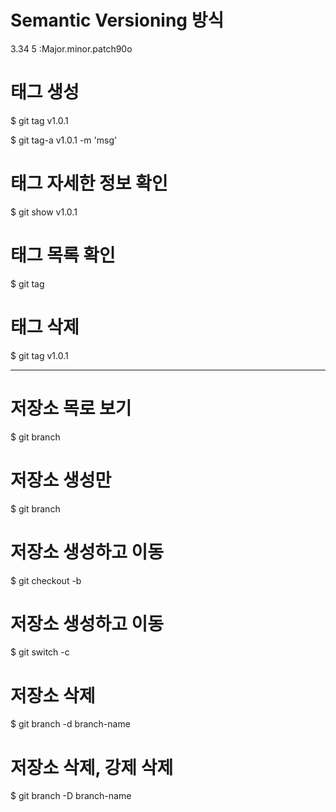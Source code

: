 <h1>Semantic Versioning 방식</h1>
<p> 3.34 5  :Major.minor.patch90o</p>

<h1>태그 생성</h1>
<p>$ git tag v1.0.1</p>
<p>$ git tag-a v1.0.1 -m 'msg'</p>

<h1>태그 자세한 정보 확인</h1>
<p>$ git show v1.0.1</p>

<h1>태그 목록 확인</h1>
<p>$ git tag</p>

<h1>태그 삭제</h1>
<p>$ git tag v1.0.1</p>
<hr>

<h1>저장소 목로 보기</h1>
<p>$ git branch</p>

<h1>저장소 생성만</h1>
<p>$ git branch <new-branch></p>

<h1>저장소 생성하고 이동</h1>
<p>$ git checkout -b <new-branch></p>

<h1>저장소 생성하고 이동</h1>
<p>$ git switch -c <new-branch></p>

<h1>저장소 삭제</h1>
<p>$ git branch -d branch-name</p>

<h1>저장소 삭제, 강제 삭제</h1>
<p>$ git branch -D branch-name</p>
